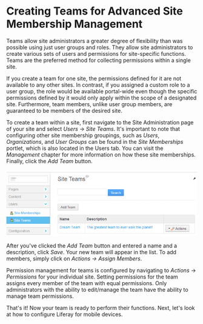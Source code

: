 # Creating Teams for Advanced Site Membership Management [](id=creating-teams-for-advanced-site-membership-management)

Teams allow site administrators a greater degree of flexibility than was
possible using just user groups and roles. They allow site administrators to
create various sets of users and permissions for site-specific functions. Teams
are the preferred method for collecting permissions within a single site.

If you create a team for one site, the permissions defined for it are not
available to any other sites. In contrast, if you assigned a custom role to a
user group, the role would be available portal-wide even though the specific
permissions defined by it would only apply within the scope of a designated
site. Furthermore, team members, unlike user group members, are guaranteed to be
members of the desired site.

To create a team within a site, first navigate to the Site Administration page
of your site and select *Users* &rarr; *Site Teams*. It's important to note that
configuring other site membership groupings, such as *Users*, *Organizations*,
and *User Groups* can be found in the *Site Memberships* portlet, which is also
located in the Users tab. You can visit the *Management* chapter for more
information on how these site memberships. Finally, click the *Add Team* button.

![Figure 3.26: Creating teams within your site helps your users demonstrate teamwork and collaboration.](../../../images/01-creating-a-team.png)

After you've clicked the *Add Team* button and entered a name and a description,
click *Save*. Your new team will appear in the list. To add members, simply
click on *Actions &rarr; Assign Members*.

Permission management for teams is configured by navigating to *Actions* &rarr;
*Permissions* for your individual site. Setting permissions for the team assigns
every member of the team with equal permissions. Only administrators with the
ability to edit/manage the team have the ability to manage team permissions.

That's it! Now your team is ready to perform their functions. Next, let's look
at how to configure Liferay for mobile devices.
